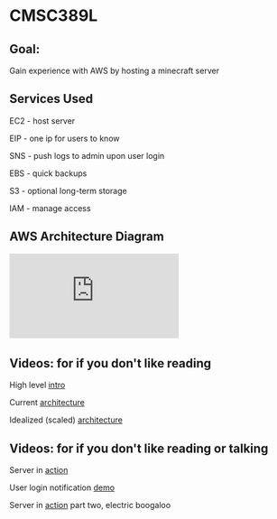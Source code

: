 # CMSC389L
## Goal:
Gain experience with AWS by hosting a minecraft server


## Services Used
EC2 - host server

EIP - one ip for users to know

SNS - push logs to admin upon user login

EBS - quick backups

S3 - optional long-term storage

IAM - manage access


## AWS Architecture Diagram
![alt text](https://github.com/iaLockwood/CMSC389L/blob/master/architecture%20.pdf)


## Videos: for if you don't like reading
High level [intro](https://www.useloom.com/share/1a80855a063b493690215ea836aa9151)

Current [architecture](https://www.useloom.com/share/aeba86ee93c64b35b23630e32bf10e46)

Idealized (scaled) [architecture](https://www.useloom.com/share/ac3bf8205dad438298c6da96ee4a2564)

## Videos: for if you don't like reading or talking
Server in [action](https://www.useloom.com/share/396e412fddb2414699a9a6583943760c)

User login notification [demo](https://www.useloom.com/share/e5bf710811da489ea673d0e11377e78d)

Server in [action](https://www.useloom.com/share/e5bf710811da489ea673d0e11377e78d) part two, electric boogaloo
